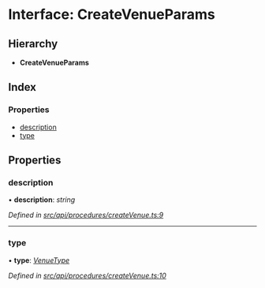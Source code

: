 # Interface: CreateVenueParams

## Hierarchy

* **CreateVenueParams**

## Index

### Properties

* [description](createvenueparams.md#description)
* [type](createvenueparams.md#type)

## Properties

###  description

• **description**: *string*

*Defined in [src/api/procedures/createVenue.ts:9](https://github.com/PolymathNetwork/polymesh-sdk/blob/4f2fd432/src/api/procedures/createVenue.ts#L9)*

___

###  type

• **type**: *[VenueType](../enums/venuetype.md)*

*Defined in [src/api/procedures/createVenue.ts:10](https://github.com/PolymathNetwork/polymesh-sdk/blob/4f2fd432/src/api/procedures/createVenue.ts#L10)*
